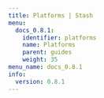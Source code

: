 ```yaml
---
title: Platforms | Stash
menu:
  docs_0.8.1:
    identifier: platforms
    name: Platforms
    parent: guides
    weight: 35
menu_name: docs_0.8.1
info:
  version: 0.8.1
---
```


